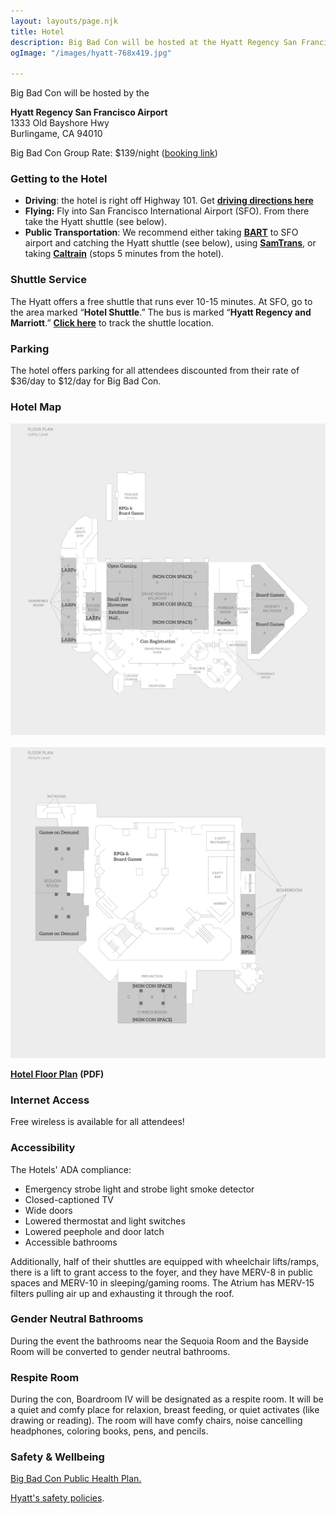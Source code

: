 ```yaml
---
layout: layouts/page.njk
title: Hotel
description: Big Bad Con will be hosted at the Hyatt Regency San Francisco Airport
ogImage: "/images/hyatt-768x419.jpg"

---
```

Big Bad Con will be hosted by the

**Hyatt Regency San Francisco Airport**  
1333 Old Bayshore Hwy  
Burlingame, CA 94010

Big Bad Con Group Rate: $139/night ([booking link](https://www.hyatt.com/en-US/group-booking/SFOBU/G-BBC3))

### Getting to the Hotel

* **Driving**: the hotel is right off Highway 101. Get [**driving directions here**](https://goo.gl/maps/7Jthy6QnQY9TMSPF9)
* **Flying:** Fly into San Francisco International Airport (SFO). From there take the Hyatt shuttle (see below).
* **Public Transportation**: We recommend either taking [**BART**](https://www.bart.gov/) to SFO airport and catching the Hyatt shuttle (see below), using [**SamTrans**](http://www.samtrans.com/), or taking [**Caltrain**](http://www.caltrain.com/) (stops 5 minutes from the hotel).

### Shuttle Service

The Hyatt offers a free shuttle that runs ever 10-15 minutes. At SFO, go to the area marked “**Hotel Shuttle**.” The bus is marked “**Hyatt Regency and Marriott**.” [**Click here**](https://ips-systems.com/Sentry/Anon/40) to track the shuttle location.

### Parking

The hotel offers parking for all attendees discounted from their rate of $36/day to $12/day for Big Bad Con.

### Hotel Map

![](/images/ground-floor.png)

![](/images/first-floor.png)

[**Hotel Floor Plan**](https://assets.hyatt.com/content/dam/hyatt/hyattdam/documents/2016/10/11/1828/SFOBU-Hyatt-Regency-San-Francisco-Airport-Floor-Plan-101116.pdf) **(PDF)**

### Internet Access

Free wireless is available for all attendees!

### Accessibility

The Hotels' ADA compliance:

* Emergency strobe light and strobe light smoke detector
* Closed-captioned TV
* Wide doors
* Lowered thermostat and light switches
* Lowered peephole and door latch
* Accessible bathrooms

Additionally, half of their shuttles are equipped with wheelchair lifts/ramps, there is a lift to grant access to the foyer, and they have MERV-8 in public spaces and MERV-10 in sleeping/gaming rooms. The Atrium has MERV-15 filters pulling air up and exhausting it through the roof.

### Gender Neutral Bathrooms

During the event the bathrooms near the Sequoia Room and the Bayside Room will be converted to gender neutral bathrooms.

### Respite Room

During the con, Boardroom IV will be designated as a respite room. It will be a quiet and comfy place for relaxion, breast feeding, or quiet activates (like drawing or reading). The room will have comfy chairs, noise cancelling headphones, coloring books, pens, and pencils.

### Safety & Wellbeing

[Big Bad Con Public Health Plan.](/covid-safety/)

[Hyatt's safety policies](https://www.hyatt.com/info/care-and-cleanliness-americas).